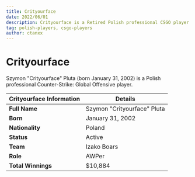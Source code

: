 ```yaml
---
title: Crityourface
date: 2022/06/01
description: Crityourface is a Retired Polish professional CSGO player.
tag: polish-players, csgo-players
author: ctanxx
---
```


# Crityourface

Szymon "Crityourface" Pluta (born January 31, 2002) is a Polish professional Counter-Strike: Global Offensive player.

| **Crityourface Information** | **Details**         |
| -------------------- | --------------------------- |
| **Full Name**        | Szymon "Crityourface" Pluta |
| **Born**             | January 31, 2002            |
| **Nationality**      | Poland                      |
| **Status**           | Active                      |
| **Team**             | Izako Boars                 |
| **Role**             | AWPer                       |
| **Total Winnings**   | $10,884                     |